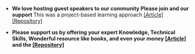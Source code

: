 - <strong>We love hosting guest speakers to our community Please join and our support </strong>This was a project-based learning approach [[Article]](https://geedevsnairobi.github.io/GEENairobi/) [[Repository]](https://github.com/)

- <strong>Please support us by offering your expert Knowledge, Technical Skills, Wonderful resource like books, and even your money </strong>  <strong> [[Article]](https://geedevsnairobi.github.io/GEENairobi/) and the [[Repository]](https://github.com/)

